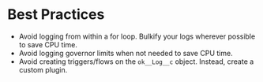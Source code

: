 # Best Practices

-   Avoid logging from within a for loop. Bulkify your logs wherever possible to save CPU time.
-   Avoid logging governor limits when not needed to save CPU time.
-   Avoid creating triggers/flows on the `ok__Log__c` object. Instead, create a custom plugin.
